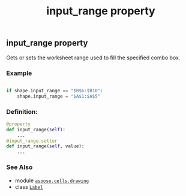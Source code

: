 ﻿---
title: input_range property
second_title: Aspose.Cells for Python via .NET API References
description: 
type: docs
weight: 520
url: /aspose.cells.drawing/label/input_range/
is_root: false
---

## input_range property


Gets or sets the worksheet range used to fill the specified combo box.

### Example 


```python

if shape.input_range == "$B$6:$B10":
    shape.input_range = "$A$1:$A$5"

```
### Definition:
```python
@property
def input_range(self):
    ...
@input_range.setter
def input_range(self, value):
    ...
```

### See Also
* module [`aspose.cells.drawing`](../../)
* class [`Label`](/cells/python-net/aspose.cells.drawing/label)
